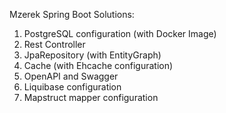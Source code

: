 Mzerek Spring Boot Solutions:
1. PostgreSQL configuration (with Docker Image)
2. Rest Controller
3. JpaRepository (with EntityGraph)
4. Cache (with Ehcache configuration)
5. OpenAPI and Swagger
6. Liquibase configuration
7. Mapstruct mapper configuration